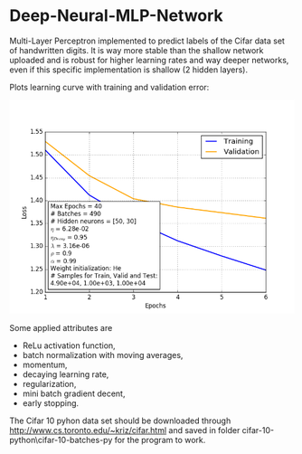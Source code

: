 # Deep-Neural-MLP-Network
Multi-Layer Perceptron implemented to predict labels of the Cifar data set of handwritten digits. 
It is way more stable than the shallow network uploaded and is robust for higher learning rates and way deeper networks, even if this specific implementation is shallow (2 hidden layers). 

Plots learning curve with training and validation error:

![](https://github.com/johndah/Deep-Neural-MLP-Network/blob/master/Learning%20Curve.png)

Some applied attributes are
* ReLu activation function,
* batch normalization with moving averages,
* momentum,
* decaying learning rate,
* regularization,
* mini batch gradient decent,
* early stopping.

The Cifar 10 pyhon data set should be downloaded through http://www.cs.toronto.edu/~kriz/cifar.html and saved in folder cifar-10-python\cifar-10-batches-py for the program to work.
